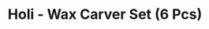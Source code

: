 ---
layout: product
title: "Holi - Wax Carver Set (6 Pcs)"
price: "1300" 
desc: "Alat za vajanje"
img_path: "/assets/img/HO123.webp"
brand: "N/A"
available: false
special_offer: false
new: false
soon: false
cat: "070000"
subcat: "0N/A"
subsubcat: "0N/A"
sifra: "HO123"
popular: false
spec: false
---